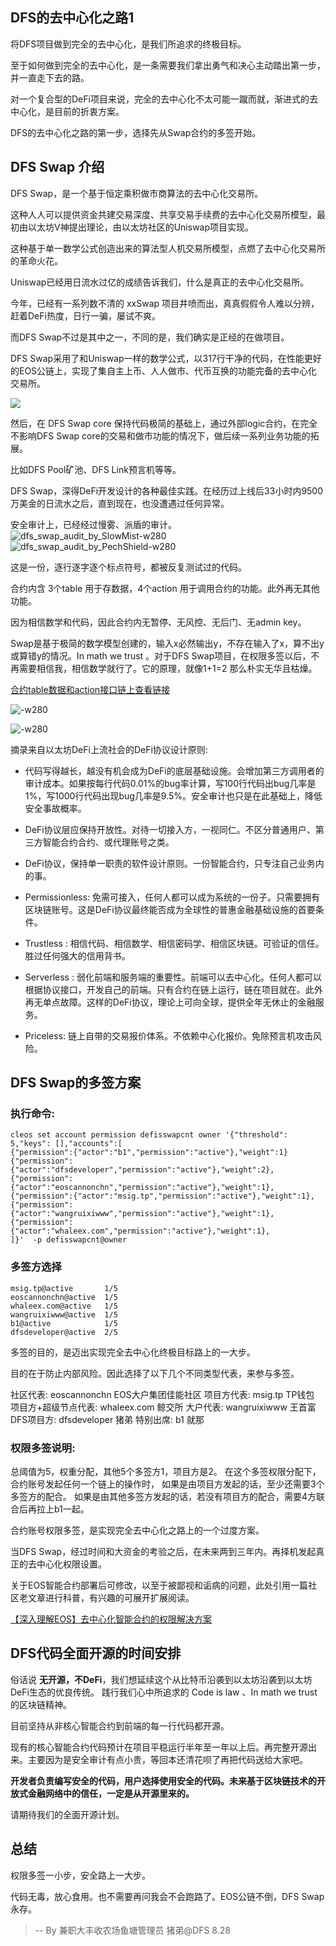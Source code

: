 ## DFS的去中心化之路1

将DFS项目做到完全的去中心化，是我们所追求的终极目标。

至于如何做到完全的去中心化，是一条需要我们拿出勇气和决心主动踏出第一步，并一直走下去的路。

对一个复合型的DeFi项目来说，完全的去中心化不太可能一蹴而就，渐进式的去中心化，是目前的折衷方案。

DFS的去中心化之路的第一步，选择先从Swap合约的多签开始。

## DFS Swap 介绍

DFS Swap，是一个基于恒定乘积做市商算法的去中心化交易所。

这种人人可以提供资金共建交易深度、共享交易手续费的去中心化交易所模型，最初由以太坊V神提出理论，由以太坊社区的Uniswap项目实现。

这种基于单一数学公式创造出来的算法型人机交易所模型，点燃了去中心化交易所的革命火花。

Uniswap已经用日流水过亿的成绩告诉我们，什么是真正的去中心化交易所。

今年，已经有一系列数不清的 xxSwap 项目井喷而出，真真假假令人难以分辨，赶着DeFi热度，日行一骗，屡试不爽。

而DFS Swap不过是其中之一，不同的是，我们确实是正经的在做项目。

DFS Swap采用了和Uniswap一样的数学公式，以317行干净的代码，在性能更好的EOS公链上，实现了集自主上币、人人做市、代币互换的功能完备的去中心化交易所。

![](media/15986100785570.jpg)


然后，在 DFS Swap core 保持代码极简的基础上，通过外部logic合约，在完全不影响DFS Swap core的交易和做市功能的情况下，做后续一系列业务功能的拓展。

比如DFS Pool矿池、DFS Link预言机等等。

DFS Swap，深得DeFi开发设计的各种最佳实践。在经历过上线后33小时内9500万美金的日流水之后，直到现在，也没遭遇过任何异常。

安全审计上，已经经过慢雾、派盾的审计。
![dfs_swap_audit_by_SlowMist-w280](media/dfs_swap_audit_by_SlowMist.png)![dfs_swap_audit_by_PechShield-w280](media/dfs_swap_audit_by_PechShield.jpeg)



这是一份，逐行逐字逐个标点符号，都被反复测试过的代码。

合约内含 3个table 用于存数据，4个action 用于调用合约的功能。此外再无其他功能。

因为相信数学和代码，因此合约内无暂停、无风控、无后门、无admin key。

Swap是基于极简的数学模型创建的，输入x必然输出y，不存在输入了x，算不出y或算错y的情况。In math we trust 。对于DFS Swap项目，在权限多签以后，不再需要相信我，相信数学就行了。它的原理，就像1+1=2 那么朴实无华且枯燥。


[合约table数据和action接口链上查看链接](https://bloks.io/account/defisswapcnt?tab=Tables&account=defisswapcnt&scope=defisswapcnt&limit=100&table=markets&loadContract=true)

![-w280](media/15986066932698.jpg)

![-w280](media/15986067367395.jpg)



摘录来自以太坊DeFi上流社会的DeFi协议设计原则:

* 代码写得越长，越没有机会成为DeFi的底层基础设施。会增加第三方调用者的审计成本。如果按每行代码0.01%的bug率计算，写100行代码出bug几率是1%，写1000行代码出现bug几率是9.5%。安全审计也只是在此基础上，降低安全事故概率。

* DeFi协议层应保持开放性。对待一切接入方，一视同仁。不区分普通用户、第三方智能合约合约、或代理账号之类。

* DeFi协议，保持单一职责的软件设计原则。一份智能合约，只专注自己业务内的事。

* Permissionless: 免需可接入，任何人都可以成为系统的一份子。只需要拥有区块链账号。这是DeFi协议最终能否成为全球性的普惠金融基础设施的首要条件。

* Trustless : 相信代码、相信数学、相信密码学、相信区块链。可验证的信任。胜过任何强大的信用背书。

* Serverless : 弱化前端和服务端的重要性。前端可以去中心化。任何人都可以根据协议接口，开发自己的前端。只有合约在链上运行，链在项目就在。此外再无单点故障。这样的DeFi协议，理论上可向全球，提供全年无休止的金融服务。

* Priceless: 链上自带的交易报价体系。不依赖中心化报价。免除预言机攻击风险。

## DFS Swap的多签方案


### 执行命令:

```
cleos set account permission defisswapcnt owner '{"threshold": 5,"keys": [],"accounts":[
{"permission":{"actor":"b1","permission":"active"},"weight":1}
{"permission":{"actor":"dfsdeveloper","permission":"active"},"weight":2},
{"permission":{"actor":"eoscannonchn","permission":"active"},"weight":1},
{"permission":{"actor":"msig.tp","permission":"active"},"weight":1}, 
{"permission":{"actor":"wangruixiwww","permission":"active"},"weight":1},
{"permission":{"actor":"whaleex.com","permission":"active"},"weight":1},
]}'  -p defisswapcnt@owner
```
### 多签方选择

```
msig.tp@active       1/5
eoscannonchn@active  1/5
whaleex.com@active   1/5
wangruixiwww@active  1/5
b1@active            1/5
dfsdeveloper@active  2/5
```

多签的目的，是迈出实现完全去中心化终极目标路上的一大步。

目的在于防止内部风险。因此选择了以下几个不同类型代表，来参与多签。

社区代表: eoscannonchn EOS大户集团佳能社区
项目方代表: msig.tp    TP钱包
项目方+超级节点代表: whaleex.com  鲸交所
大户代表: wangruixiwww 王首富
DFS项目方: dfsdeveloper 猪弟
特别出席: b1     就那

### 权限多签说明: 

总阈值为5，权重分配，其他5个多签方1，项目方是2。
在这个多签权限分配下，合约账号发起任何一个链上的操作时，
如果是由项目方发起的话，至少还需要3个多签方的配合。
如果是由其他多签方发起的话，若没有项目方的配合，需要4方联合后再拉上b1一起。

合约账号权限多签，是实现完全去中心化之路上的一个过度方案。

当DFS Swap，经过时间和大资金的考验之后，在未来两到三年内。再择机发起真正的去中心化权限设置。

关于EOS智能合约部署后可修改，以至于被鄙视和诟病的问题，此处引用一篇社区老文章进行科普，有兴趣的可展开扩展阅读。

[【深入理解EOS】去中心化智能合约的权限解决方案](https://bihu.com/article/1045966)


## DFS代码全面开源的时间安排

俗话说 **无开源，不DeFi**，我们想延续这个从比特币沿袭到以太坊沿袭到以太坊DeFi生态的优良传统。 践行我们心中所追求的 Code is law 、In math we trust的区块链精神。

目前坚持从非核心智能合约到前端的每一行代码都开源。

现有的核心智能合约代码预计在项目平稳运行半年至一年以上后。再完整开源出来。主要因为是安全审计有点小贵，等回本还清花呗了再把代码送给大家吧。

**开发者负责编写安全的代码，用户选择使用安全的代码。未来基于区块链技术的开放式金融网络中的信任，一定是从开源里来的。**

请期待我们的全面开源计划。


## 总结

权限多签一小步，安全路上一大步。

代码无毒，放心食用。也不需要再问我会不会跑路了。EOS公链不倒，DFS Swap永存。



> --  By 兼职大丰收农场鱼塘管理员 猪弟@DFS 8.28

